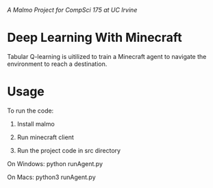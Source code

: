 _A Malmo Project for CompSci 175 at UC Irvine_
# Deep Learning With Minecraft 
Tabular Q-learning is uitilized to train a Minecraft agent to navigate the environment to reach a destination.

# Usage
To run the code:
1) Install malmo

2) Run minecraft client

3) Run the project code in src directory

On Windows: 
python runAgent.py

On Macs:
python3 runAgent.py
